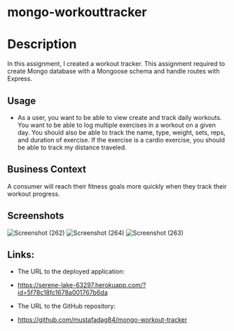 # mongo-workouttracker
# Description

In this assignment, I created a workout tracker. This assignment required to create Mongo database with a Mongoose schema and handle routes with Express.

## Usage

* As a user, you want to be able to view create and track daily workouts. You want to be able to log multiple exercises in a workout on a given day. You should also be able to track the name, type, weight, sets, reps, and duration of exercise. If the exercise is a cardio exercise, you should be able to track my distance traveled.

## Business Context

A consumer will reach their fitness goals more quickly when they track their workout progress.

## Screenshots
![Screenshot (262)](https://user-images.githubusercontent.com/63365781/94999037-6d269880-0584-11eb-9711-a1d70252a9c5.png)
![Screenshot (264)](https://user-images.githubusercontent.com/63365781/94999038-6ef05c00-0584-11eb-8d35-9e9788e3fa10.png)
![Screenshot (263)](https://user-images.githubusercontent.com/63365781/94999040-7283e300-0584-11eb-91f0-bc89aaf3d656.png)

## Links:

* The URL to the deployed application:
* https://serene-lake-63297.herokuapp.com/?id=5f78c18fc1678a001767b6da

* The URL to the GitHub repository:
*  https://github.com/mustafadag84/mongo-workout-tracker
